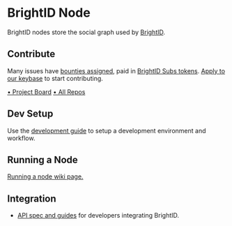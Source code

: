 # BrightID Node

BrightID nodes store the social graph used by [BrightID](https://github.com/BrightID/BrightID).

## Contribute

Many issues have [bounties assigned](https://github.com/orgs/BrightID/projects/2?card_filter_query=label%3A%22bounty+%F0%9F%92%8E%22), paid in [BrightID Subs tokens](https://uniswap.info/token/0x61ceac48136d6782dbd83c09f51e23514d12470a). [Apply to our keybase](https://keybase.io/team/brightid) to start contributing.

[• Project Board](https://github.com/orgs/BrightID/projects/2) [• All Repos](https://github.com/BrightID)

## Dev Setup

Use the [development guide](https://github.com/BrightID/BrightID-Node/wiki/Development-Guide) to setup a development environment and workflow.

## Running a Node

[Running a node wiki page.](https://github.com/BrightID/BrightID-Node/wiki/Installation-Guide)

## Integration

* [API spec and guides](https://dev.brightid.org) for developers integrating BrightID.
